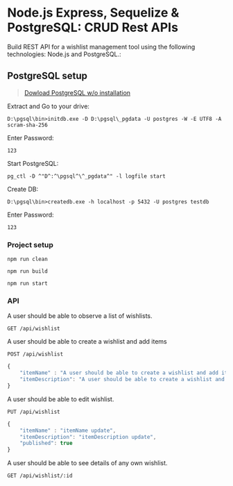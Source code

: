 # Node.js Express, Sequelize & PostgreSQL: CRUD Rest APIs

Build REST API for a wishlist management tool using the following technologies: Node.js and
PostgreSQL.:

## PostgreSQL setup
> [Dowload PostgreSQL w/o installation](https://www.enterprisedb.com/download-postgresql-binaries)

Extract and Go to your drive:
```
D:\pgsql\bin>initdb.exe -D D:\pgsql\_pgdata -U postgres -W -E UTF8 -A scram-sha-256
```
Enter Password:
```
123
```
Start PostgreSQL:
```
pg_ctl -D ^"D^:^\pgsql^\^_pgdata^" -l logfile start
```
Create DB:
```
D:\pgsql\bin>createdb.exe -h localhost -p 5432 -U postgres testdb
```
Enter Password:
```
123
```
### Project setup
```
npm run clean
```
```
npm run build
```
```
npm run start
```
### API

A user should be able to observe a list of wishlists.

```http
GET /api/wishlist
```

A user should be able to create a wishlist and add items

```http
POST /api/wishlist
```
```javascript
{
	"itemName" : "A user should be able to create a wishlist and add items.",
	"itemDescription": "A user should be able to create a wishlist and add items."
}
```

A user should be able to edit wishlist.
```http
PUT /api/wishlist
```
```javascript
{
	"itemName" : "itemName update",
	"itemDescription": "itemDescription update",
	"published": true
}
```
A user should be able to see details of any own wishlist.
```http
GET /api/wishlist/:id
```